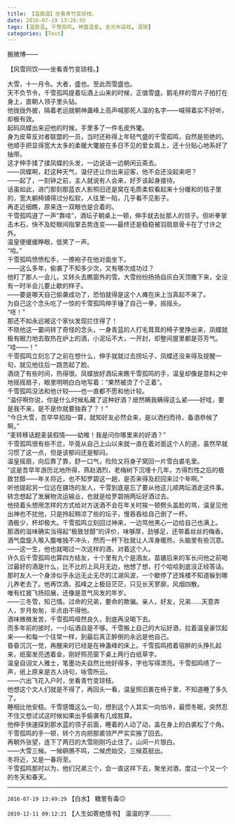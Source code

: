 ```yaml
---
title: 【温狼温】坐看青竹变琼枝。
date: 2016-07-19 13:26:55
tags: [温狼温, 千雪孤鸣, 神蛊温皇, 金光布袋戏, 温狼]
categories: [Text]
---
```


<p dir="ltr"  >搬微博——</p> 
<p dir="ltr"  >【风雪同饮——坐看青竹变琼枝。】</p> 
<p dir="ltr"  >大雪，十一月令。大者，盛也。至此而雪盛也。<br />天不负节令，千雪孤鸣提着坛酒上山来的时候，正值雪盛。鹅毛样的雪片子拍打在身上，直朝人领子里头钻。<br />他拢拢外披，隔着老远就朝神蛊峰上高声喊那死人温的名字——喊得着实不好听，却极有效。<br />起码凤蝶出来迎他的时候，手里多了一件毛皮外氅。<br />身为皮草反对者联盟的一员，当时还称得上年轻气盛的千雪孤鸣，自然是拒绝的。他顺手把显得宽大太多的柔暖大氅披在多日不见的爱女肩上，还十分贴心地系好了抽带。<br />这才伸手揉了揉凤蝶的头发，一边说话一边朝闲云斋去。<br />——凤蝶啊，赶这种天气，温仔还让你出来迎客，他不会还没起来吧？<br />——起了，一刻钟之前，主人就说有人会来，好歹该起身接待。<br />话虽如此，进门那刻那蓝衣人影照旧还是窝在毛质柔软看起来十分暖和的毯子里的，宽大躺椅铺得过分松软，人往里一陷，几乎看不见影子。<br />再走近细瞧，原来连一双眼也是合着的。<br />千雪孤鸣道了一声“靠哇”，酒坛子朝桌上一顿，伸手就去扯那人的领子。但听拳掌击木石，快不及眨眼间指掌去势连变——最终还是稳稳被羽扇扇骨卡在了寸许之外。<br />温皇便缓缓睁眼，低笑了一声。<br />“哈。”<br />千雪孤鸣愤愤松手，一撩袍子在他对面坐下。<br />——这么多年，偷袭了不知多少次，又有哪次成功过？<br />他盯了那人一会儿，又转头去瞧窗外的雪。大雪纷纷扬扬自灰白天顶撒下来，全没有一时半会儿要止歇的样子。<br />——要是哪天自己偷袭成功了，恐怕就得是这个人瘫在床上当真起不来了。<br />为自己这个念头吃了一惊的千雪孤鸣伸手锤了自己一拳，摇摇头。<br />“呸！”<br />那还不如永远被这个家伙发现拦住得了！<br />不晓他这一霎间转了奇怪的念头，一身青蓝的人打毛茸茸的椅子里挣出来，凤蝶就极有眼力地去取热在炉上的酒，小泥坛不大，一开封，却整间屋里都是芬芳气。<br />“哇——！”<br />千雪孤鸣立刻忘了之前在想什么，伸手就就过去捞坛子，凤蝶还没来得及提醒一句，就见他往后一跳苦起了脸。<br />酒烧了有些时间，热得很。凤蝶放好酒坛来瞧千雪孤鸣的手，温皇却像是意料之中地摇摇扇子，眼里明明白白地写着：“果然被烫了个正着”。<br />千雪孤鸣没法和他计较——也一直都不愿和他计较。<br />“温仔啊你说，你是什么时候私藏了这种好酒？居然瞒我瞒得这么紧——好哇，要是我不来，是不是你就要独吞了？！”<br />“今日大雪，吾早早掐指一算，就知好友必然会来，是以洒扫而待，备酒恭候了啊。”<br />“麦转移话题麦装假情——幼稚！我是问你哪里来的好酒？”<br />千雪孤鸣很有些不忿，毕竟从自己上山以来就一直在着对面这个人的道，虽然早就习惯了这一点，但是该郁闷还是郁闷。<br />温皇摇扇，向后靠了靠，舒一口气，险险又将身子窝回一片雪白裘毛里。<br />“这是吾早年游历北地所得，燕赵酒烈，老梅树下沉埋十几年，方得烈性之后的极致甘醇——年关将近，也不知罗碧这一趟，是否来得及赶回来过个年啊。”<br />听他提起另一位远在疆场的友人，千雪到底是忘了要从他这儿顺两坛酒走这件事。转念想起了发展物流运输业，也就是给罗碧捎两坛好酒过去。<br />他挠着头想用怎样的方式给对方送酒不会在年关时挨一顿劈头盖脸的骂，温皇见他出神也不扰他，只是拎起稍凉了些的坛子，慢吞吞给自己倒了一杯。<br />酒极少，杯却极大。千雪孤鸣立刻回过神来，一边骂他黑心一边给自己也满上。<br />那酒的滋味确实当得起“极致甘醇”的评价，味够厚，劲够足，还带着丝丝的梅香。酒气盘旋入喉入腹唯独不冲头，然而一杯下肚就让人浑身暖热，头脑里有些沉意。<br />——这一生，他也就喝过一次这样的酒，对着这个人。<br />许久后千雪孤鸣也算四方结友，十个里有九个是酒友。苗疆后来的军长问他之前喝过最好的酒是什么，比不比的上风月无边，他想了想，打个哈哈到底没正经答话。<br />那时友人一个身涉似乎永远无止无尽的江湖风波，一个歇停了还珠楼不知道躲到哪儿养老去了。他再饮酒，孤峰之上极目茫茫，只见长天寥廓，风烟四散。<br />唯有红披飞扬招展，还像是意气风发的年岁。<br />——三冬雪，知己情。过命的兄弟，要命的欺骗。亲人，好友，兄弟……天意弄人，岁月匆匆，半点由不得他。<br />酒味微微发苦，千雪孤鸣哑然良久，到底再没喝下去。<br />而多年前的彼时，一小坛酒自是不够。千雪搬上自己的大坛好酒，拉着温皇豪饮起来——和每一个往常一样，到最后真正醉倒的永远是他自己。<br />昏昏沉沉一觉，再醒来时已经是在神蛊峰的床上。千雪孤鸣捂着宿醉的头挣扎起来，纸窗发亮透着金，刚好照亮窗下桌上两行白纸草字。<br />温皇自诩文人雅士，笔墨功夫自然比他好得多，字也写得漂亮。千雪孤鸣啧了一声，纸上原来是古人诗句，咏雪所云。<br />——六出飞花入户时，坐看青竹变琼枝。<br />他想这个文人们就是不得了，再回头一看，温皇照旧裹在椅子里，不知道睡了多久了。<br />睡相比他安稳。千雪感慨这么一句，想到这个人其实一向怕冷，最惯冬眠，突然忍不住又想试试这时候如果出手偷袭有几成胜算。<br />他伸手快速探到那水蓝的领子前面，睡着的人动了动，盖在身上的白裘松了个角。<br />千雪孤鸣的手一顿，转个方向把那裘领严严实实掖了回去。<br />再朝外张望，连下了两日的大雪刚刚巧止住了。山间一片银白。<br />——大雪三候。一候鹖鴠不鸣，二候虎始交，三候荔挺出。<br />冬将近，又是一春将至。<br />千雪孤鸣那时以为，他们兄弟三个，会一直这样下去，聚坐对酒，度过一个又一个的冬天和春天。</p>

<!-- more -->

---

`2016-07-19 13:49:29` 【白水】 糖里有毒😔

`2019-12-11 09:12:21` 【人生如寄绝情书】 温温的字…………
